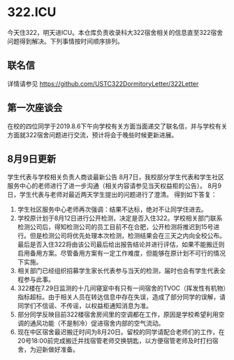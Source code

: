 # 322.ICU
今天住322，明天进ICU。本仓库负责收录科大322宿舍相关的信息直至322宿舍问题得到解决。下列事情按时间顺序排列。

## 联名信
详情请参见 https://github.com/USTC322DormitoryLetter/322Letter

## 第一次座谈会
在校的四位同学于2019.8.6下午向学校有关方面当面递交了联名信，并与学校有关方面就322宿舍问题进行交流，预计将会于晚些时候更新进展。

## 8月9日更新
学生代表与学校相关负责人商谈最新公告
8月7日，我校部分学生代表和学生社区服务中心的老师进行了进一步沟通（相关内容请参见当天权益柜的公告）。
8月9日，学生代表与老师对最近两天学生提出的问题进行了澄清。
得到如下答复：
1.    学生社区服务中心老师再次强调：结果不达标，绝对不让同学住进去。
2.    学校原计划于8月12日进行公开检测，决定是否入住322。学校相关部门联系检测公司后，得知检测公司的员工目前不在合肥，公开检测将推迟到15号进行。但是检测公司将优先处理本次检测，检测结果会在三天之内向全校公布。最后是否入住322将由该公司最后给出报告结论并进行评估，如果不能搬迁则启用备用方案。尽管备用方案有一定工作难度，但能够在原计划不可行的情况下实施。
3.    相关部门已经组织招募学生家长代表参与当天的检测，届时也会有学生代表全程参与此事。
4.    322楼在7.29日监测的十几间寝室中有只有一间宿舍的TVOC（挥发性有机物）指标超标。由于相关人员在转达信息中存在失误，造成了部分同学的误解，请同学们不信谣、不传谣，以权益柜通知消息为准。
5.    部分同学反映目前322楼宿舍房间里的空调都在工作，原因是学校希望利用空调的通风功能（不是制冷）促进宿舍内部的空气流动。
6.    现在中区宿舍最迟搬迁时间为8月20日。留校的同学请配合老师们的工作，在20号18:00前完成搬迁并找宿管老师交换钥匙，以方便宿管老师及时打扫宿舍，为迎新做好准备。
